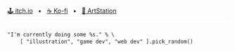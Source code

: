 <div>
  <a href="https://nnda.itch.io">🕹️&nbsp;itch.io</a>
  &nbsp;
  •
  &nbsp;
  <a href="https://ko-fi.com/L3L536B9Z">☕&nbsp;Ko-fi</a>
  &nbsp;
  •
  &nbsp;
  <a href="https://www.artstation.com/nnda">🎨&nbsp;ArtStation</a>
</div>

<div align="center">
  <img src="yellow_stripes.svg" alt="yellow stripes"/>
</div>

```gdscript
"I'm currently doing some %s." % \
    [ "illustration", "game dev", "web dev" ].pick_random()
```
<!-- <ICONS> -->

</br>
</br>

<div align="right">
  <!-- <discord> -->
</div>
